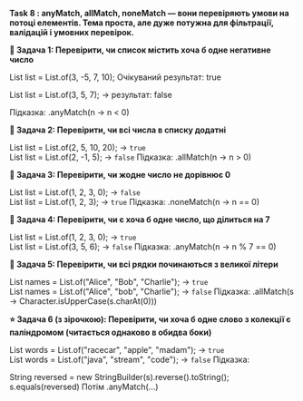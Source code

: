 **Task 8 : anyMatch, allMatch, noneMatch — вони перевіряють умови
на потоці елементів. Тема проста, але дуже потужна для фільтрації,
валідацій і умовних перевірок.**


**🔹 Задача 1: Перевірити, чи список містить хоча б одне негативне число**

List<Integer> list = List.of(3, -5, 7, 10);
Очікуваний результат: true

List<Integer> list = List.of(3, 5, 7);
→ результат: false

Підказка:
.anyMatch(n -> n < 0)

**🔹 Задача 2: Перевірити, чи всі числа в списку додатні**

List<Integer> list = List.of(2, 5, 10, 20); → `true`  
List<Integer> list = List.of(2, -1, 5); → `false`
Підказка:
.allMatch(n -> n > 0)

**🔹 Задача 3: Перевірити, чи жодне число не дорівнює 0**

List<Integer> list = List.of(1, 2, 3, 0); → `false`  
List<Integer> list = List.of(1, 2, 3); → `true`
Підказка:
.noneMatch(n -> n == 0)

**🔹 Задача 4: Перевірити, чи є хоча б одне число, що ділиться на 7**

List<Integer> list = List.of(1, 2, 3, 0);  → `true`  
List<Integer> list = List.of(3, 5, 6); → `false`
Підказка:
.anyMatch(n -> n % 7 == 0)

**🔹 Задача 5: Перевірити, чи всі рядки починаються з великої літери**

List<String> names = List.of("Alice", "Bob", "Charlie"); → `true`  
List<String> names = List.of("Alice", "bob", "Charlie"); → `false`
Підказка:
.allMatch(s -> Character.isUpperCase(s.charAt(0)))

**⭐ Задача 6 (з зірочкою): Перевірити, чи хоча б одне слово з 
колекції є паліндромом (читається однаково в обидва боки)**

List<String> words = List.of("racecar", "apple", "madam"); → `true`  
List<String> words = List.of("java", "stream", "code"); → `false`
Підказка:

String reversed = new StringBuilder(s).reverse().toString();
s.equals(reversed)
Потім .anyMatch(...)

